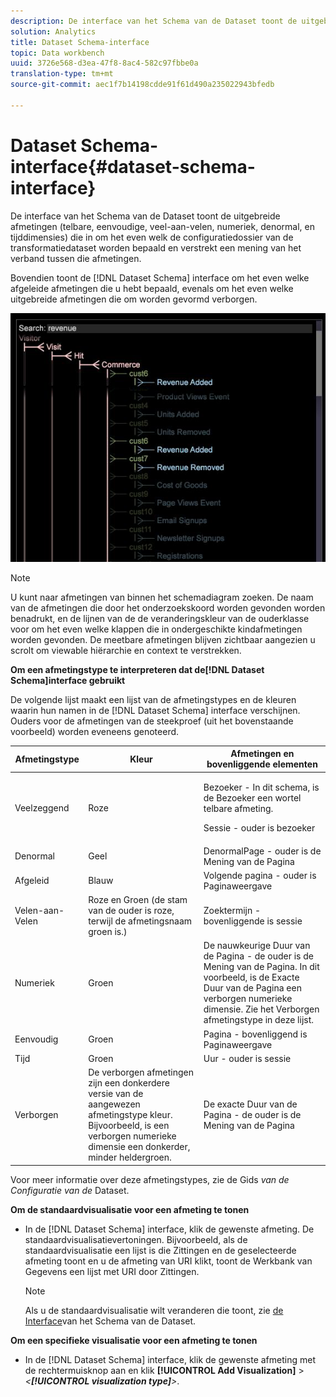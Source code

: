 ```yaml
---
description: De interface van het Schema van de Dataset toont de uitgebreide afmetingen (telbare, eenvoudige, veel-aan-velen, numeriek, denormal, en tijddimensies) die in om het even welk de configuratiedossier van de transformatiedataset worden bepaald en verstrekt een mening van het verband tussen die afmetingen.
solution: Analytics
title: Dataset Schema-interface
topic: Data workbench
uuid: 3726e568-d3ea-47f8-8ac4-582c97fbbe0a
translation-type: tm+mt
source-git-commit: aec1f7b14198cdde91f61d490a235022943bfedb

---
```



# Dataset Schema-interface{#dataset-schema-interface}

De interface van het Schema van de Dataset toont de uitgebreide afmetingen (telbare, eenvoudige, veel-aan-velen, numeriek, denormal, en tijddimensies) die in om het even welk de configuratiedossier van de transformatiedataset worden bepaald en verstrekt een mening van het verband tussen die afmetingen.

Bovendien toont de [!DNL Dataset Schema] interface om het even welke afgeleide afmetingen die u hebt bepaald, evenals om het even welke uitgebreide afmetingen die om worden gevormd verborgen.

![](assets/vis_DatasetSchema_Example2.png)

>[!NOTE]
>
>U kunt naar afmetingen van binnen het schemadiagram zoeken. De naam van de afmetingen die door het onderzoekskoord worden gevonden worden benadrukt, en de lijnen van de de veranderingskleur van de ouderklasse voor om het even welke klappen die in ondergeschikte kindafmetingen worden gevonden. De meetbare afmetingen blijven zichtbaar aangezien u scrolt om viewable hiërarchie en context te verstrekken.

**Om een afmetingstype te interpreteren dat de[!DNL Dataset Schema]interface gebruikt**

De volgende lijst maakt een lijst van de afmetingstypes en de kleuren waarin hun namen in de [!DNL Dataset Schema] interface verschijnen. Ouders voor de afmetingen van de steekproef (uit het bovenstaande voorbeeld) worden eveneens genoteerd.

<table id="table_CF888522626E49A4A10D87085CAB5CC1"> 
 <thead> 
  <tr> 
   <th colname="col1" class="entry"> Afmetingstype </th> 
   <th colname="col2" class="entry"> Kleur </th> 
   <th colname="col3" class="entry"> Afmetingen en bovenliggende elementen </th> 
  </tr> 
 </thead>
 <tbody> 
  <tr> 
   <td colname="col1"> Veelzeggend </td> 
   <td colname="col2"> Roze </td> 
   <td colname="col3"> <p>Bezoeker - In dit schema, is de Bezoeker een wortel telbare afmeting. </p> <p>Sessie - ouder is bezoeker </p> </td> 
  </tr> 
  <tr> 
   <td colname="col1"> Denormal </td> 
   <td colname="col2"> Geel </td> 
   <td colname="col3"> DenormalPage - ouder is de Mening van de Pagina </td> 
  </tr> 
  <tr> 
   <td colname="col1"> Afgeleid </td> 
   <td colname="col2"> Blauw </td> 
   <td colname="col3"> Volgende pagina - ouder is Paginaweergave </td> 
  </tr> 
  <tr> 
   <td colname="col1"> Velen-aan-Velen </td> 
   <td colname="col2"> Roze en Groen (de stam van de ouder is roze, terwijl de afmetingsnaam groen is.) </td> 
   <td colname="col3"> Zoektermijn - bovenliggende is sessie </td> 
  </tr> 
  <tr> 
   <td colname="col1"> Numeriek </td> 
   <td colname="col2"> Groen </td> 
   <td colname="col3"> De nauwkeurige Duur van de Pagina - de ouder is de Mening van de Pagina. In dit voorbeeld, is de Exacte Duur van de Pagina een verborgen numerieke dimensie. Zie het Verborgen afmetingstype in deze lijst. </td> 
  </tr> 
  <tr> 
   <td colname="col1"> Eenvoudig </td> 
   <td colname="col2"> Groen </td> 
   <td colname="col3"> Pagina - bovenliggend is Paginaweergave </td> 
  </tr> 
  <tr> 
   <td colname="col1"> Tijd </td> 
   <td colname="col2"> Groen </td> 
   <td colname="col3"> Uur - ouder is sessie </td> 
  </tr> 
  <tr> 
   <td colname="col1"> Verborgen </td> 
   <td colname="col2"> De verborgen afmetingen zijn een donkerdere versie van de aangewezen afmetingstype kleur. Bijvoorbeeld, is een verborgen numerieke dimensie een donkerder, minder heldergroen. </td> 
   <td colname="col3"> De exacte Duur van de Pagina - de ouder is de Mening van de Pagina </td> 
  </tr> 
 </tbody> 
</table>

Voor meer informatie over deze afmetingstypes, zie de Gids *van de Configuratie van de* Dataset.

**Om de standaardvisualisatie voor een afmeting te tonen**

* In de [!DNL Dataset Schema] interface, klik de gewenste afmeting. De standaardvisualisatievertoningen. Bijvoorbeeld, als de standaardvisualisatie een lijst is die Zittingen en de geselecteerde afmeting toont en u de afmeting van URI klikt, toont de Werkbank van Gegevens een lijst met URI door Zittingen.

   >[!NOTE]
   >
   >Als u de standaardvisualisatie wilt veranderen die toont, zie [de Interface](../../../home/c-get-started/c-admin-intrf/c-dtst-sch-intrf.md#concept-e147b3a5b542453ca2b121e1c85bb175)van het Schema van de Dataset.

**Om een specifieke visualisatie voor een afmeting te tonen**

* In de [!DNL Dataset Schema] interface, klik de gewenste afmeting met de rechtermuisknop aan en klik **[!UICONTROL Add Visualization]** > *&lt;**[!UICONTROL visualization type]**>*.

